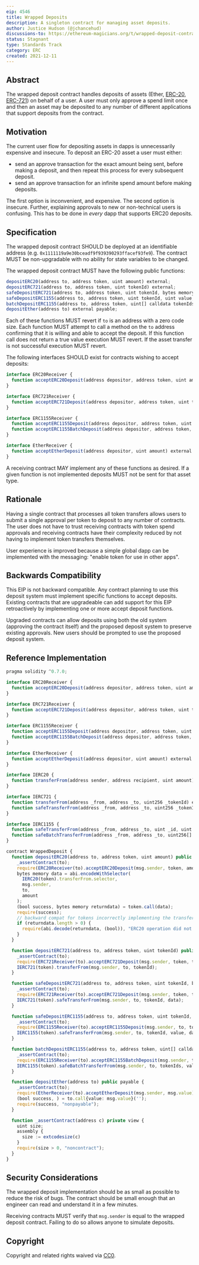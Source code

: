 ```yaml
---
eip: 4546
title: Wrapped Deposits
description: A singleton contract for managing asset deposits.
author: Justice Hudson (@jchancehud)
discussions-to: https://ethereum-magicians.org/t/wrapped-deposit-contract-eip/7740
status: Stagnant
type: Standards Track
category: ERC
created: 2021-12-11
---
```


## Abstract
The wrapped deposit contract handles deposits of assets (Ether, [ERC-20](./eip-20.md), [ERC-721](./eip-721.md)) on behalf of a user. A user must only approve a spend limit once and then an asset may be deposited to any number of different applications that support deposits from the contract.

## Motivation
The current user flow for depositing assets in dapps is unnecessarily expensive and insecure. To deposit an ERC-20 asset a user must either:

  - send an approve transaction for the exact amount being sent, before making a deposit, and then repeat this process for every subsequent deposit.
  - send an approve transaction for an infinite spend amount before making deposits.

The first option is inconvenient, and expensive. The second option is insecure. Further, explaining approvals to new or non-technical users is confusing. This has to be done in _every_ dapp that supports ERC20 deposits.

## Specification
The wrapped deposit contract SHOULD be deployed at an identifiable address (e.g. `0x1111119a9e30bceadf9f939390293ffacef93fe9`). The contract MUST be non-upgradable with no ability for state variables to be changed.

The wrapped deposit contract MUST have the following public functions:

```js
depositERC20(address to, address token, uint amount) external;
depositERC721(address to, address token, uint tokenId) external;
safeDepositERC721(address to, address token, uint tokenId, bytes memory data) external;
safeDepositERC1155(address to, address token, uint tokenId, uint value, bytes calldata data) external;
batchDepositERC1155(address to, address token, uint[] calldata tokenIds, uint[] calldata values, bytes calldata data) external;
depositEther(address to) external payable;
```

Each of these functions MUST revert if `to` is an address with a zero code size. Each function MUST attempt to call a method on the `to` address confirming that it is willing and able to accept the deposit. If this function call does not return a true value execution MUST revert. If the asset transfer is not successful execution MUST revert.

The following interfaces SHOULD exist for contracts wishing to accept deposits:

```ts
interface ERC20Receiver {
  function acceptERC20Deposit(address depositor, address token, uint amount) external returns (bool);
}

interface ERC721Receiver {
  function acceptERC721Deposit(address depositor, address token, uint tokenId) external returns (bool);
}

interface ERC1155Receiver {
  function acceptERC1155Deposit(address depositor, address token, uint tokenId, uint value, bytes calldata data) external returns (bool);
  function acceptERC1155BatchDeposit(address depositor, address token, uint[] calldata tokenIds, uint[] calldata values, bytes calldata data) external returns (bool);
}

interface EtherReceiver {
  function acceptEtherDeposit(address depositor, uint amount) external returns (bool);
}
```

A receiving contract MAY implement any of these functions as desired. If a given function is not implemented deposits MUST not be sent for that asset type.

## Rationale
Having a single contract that processes all token transfers allows users to submit a single approval per token to deposit to any number of contracts. The user does not have to trust receiving contracts with token spend approvals and receiving contracts have their complexity reduced by not having to implement token transfers themselves.

User experience is improved because a simple global dapp can be implemented with the messaging: "enable token for use in other apps".

## Backwards Compatibility

This EIP is not backward compatible. Any contract planning to use this deposit system must implement specific functions to accept deposits. Existing contracts that are upgradeable can add support for this EIP retroactively by implementing one or more accept deposit functions.

Upgraded contracts can allow deposits using both the old system (approving the contract itself) and the proposed deposit system to preserve existing approvals. New users should be prompted to use the proposed deposit system.

## Reference Implementation
```ts
pragma solidity ^0.7.0;

interface ERC20Receiver {
  function acceptERC20Deposit(address depositor, address token, uint amount) external returns (bool);
}

interface ERC721Receiver {
  function acceptERC721Deposit(address depositor, address token, uint tokenId) external returns (bool);
}

interface ERC1155Receiver {
  function acceptERC1155Deposit(address depositor, address token, uint tokenId, uint value, bytes calldata data) external returns (bool);
  function acceptERC1155BatchDeposit(address depositor, address token, uint[] calldata tokenIds, uint[] calldata values, bytes calldata data) external returns (bool);
}

interface EtherReceiver {
  function acceptEtherDeposit(address depositor, uint amount) external returns (bool);
}

interface IERC20 {
  function transferFrom(address sender, address recipient, uint amount) external returns (bool);
}

interface IERC721 {
  function transferFrom(address _from, address _to, uint256 _tokenId) external payable;
  function safeTransferFrom(address _from, address _to, uint256 _tokenId, bytes memory data) external payable;
}

interface IERC1155 {
  function safeTransferFrom(address _from, address _to, uint _id, uint _value, bytes calldata _data) external;
  function safeBatchTransferFrom(address _from, address _to, uint256[] calldata _ids, uint256[] calldata _values, bytes calldata _data) external;
}

contract WrappedDeposit {
  function depositERC20(address to, address token, uint amount) public {
    _assertContract(to);
    require(ERC20Receiver(to).acceptERC20Deposit(msg.sender, token, amount));
    bytes memory data = abi.encodeWithSelector(
      IERC20(token).transferFrom.selector,
      msg.sender,
      to,
      amount
    );
    (bool success, bytes memory returndata) = token.call(data);
    require(success);
    // backward compat for tokens incorrectly implementing the transfer function
    if (returndata.length > 0) {
      require(abi.decode(returndata, (bool)), "ERC20 operation did not succeed");
    }
  }

  function depositERC721(address to, address token, uint tokenId) public {
    _assertContract(to);
    require(ERC721Receiver(to).acceptERC721Deposit(msg.sender, token, tokenId));
    IERC721(token).transferFrom(msg.sender, to, tokenId);
  }

  function safeDepositERC721(address to, address token, uint tokenId, bytes memory data) public {
    _assertContract(to);
    require(ERC721Receiver(to).acceptERC721Deposit(msg.sender, token, tokenId));
    IERC721(token).safeTransferFrom(msg.sender, to, tokenId, data);
  }

  function safeDepositERC1155(address to, address token, uint tokenId, uint value, bytes calldata data) public {
    _assertContract(to);
    require(ERC1155Receiver(to).acceptERC1155Deposit(msg.sender, to, tokenId, value, data));
    IERC1155(token).safeTransferFrom(msg.sender, to, tokenId, value, data);
  }

  function batchDepositERC1155(address to, address token, uint[] calldata tokenIds, uint[] calldata values, bytes calldata data) public {
    _assertContract(to);
    require(ERC1155Receiver(to).acceptERC1155BatchDeposit(msg.sender, to, tokenIds, values, data));
    IERC1155(token).safeBatchTransferFrom(msg.sender, to, tokenIds, values, data);
  }

  function depositEther(address to) public payable {
    _assertContract(to);
    require(EtherReceiver(to).acceptEtherDeposit(msg.sender, msg.value));
    (bool success, ) = to.call{value: msg.value}('');
    require(success, "nonpayable");
  }

  function _assertContract(address c) private view {
    uint size;
    assembly {
      size := extcodesize(c)
    }
    require(size > 0, "noncontract");
  }
}
```
## Security Considerations
The wrapped deposit implementation should be as small as possible to reduce the risk of bugs. The contract should be small enough that an engineer can read and understand it in a few minutes.

Receiving contracts MUST verify that `msg.sender` is equal to the wrapped deposit contract. Failing to do so allows anyone to simulate deposits.

## Copyright
Copyright and related rights waived via [CC0](../LICENSE.md).
